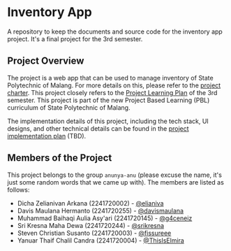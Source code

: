 # Inventory App

A repository to keep the documents and source code for the inventory app project. It's a final project for the 3rd semester.

## Project Overview

The project is a web app that can be used to manage inventory of State Polytechnic of Malang. For more details on this,
please refer to the [project charter](documents/project-charter.md). This project closely refers to the [Project Learning Plan](https://github.com/integer-class/archive/blob/main/object-oriented-programming/Contoh%20RPP%20Semester-3%20v2%5B1%5D.pdf) of the 3rd semester. This project is part of the new Project Based Learning (PBL) curriculum of State Polytechnic of Malang.

The implementation details of this project, including the tech stack, UI designs, and other technical details can be found in the [project implementation plan](documents/project-implementation-plan.md) (TBD).

## Members of the Project

This project belongs to the group `anunya-anu` (please excuse the name, it's just some random words that we came up with). The members are listed as follows:

- Dicha Zelianivan Arkana (2241720002) - [@elianiva](https://github.com/elianiva)
- Davis Maulana Hermanto (2241720255) - [@davismaulana](https://github.com/davismaulana)
- Muhammad Baihaqi Aulia Asy'ari (2241720145) - [@g4ceneiz](https://github.com/g4ceneiz)
- Sri Kresna Maha Dewa (2241720244) - [@srikresna](https://github.com/srikresna)
- Steven Christian Susanto (2241720003) - [@fissureee](https://github.com/Fissureee)
- Yanuar Thaif Chalil Candra (2241720004) - [@ThisIsElmira](https://github.com/ThisIsElmira)
